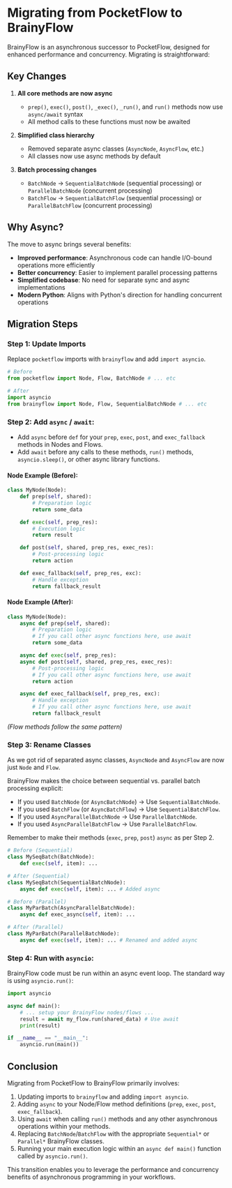 # Migrating from PocketFlow to BrainyFlow

BrainyFlow is an asynchronous successor to PocketFlow, designed for enhanced performance and concurrency. Migrating is straightforward:

## Key Changes

1. **All core methods are now async**

   - `prep()`, `exec()`, `post()`, `_exec()`, `_run()`, and `run()` methods now use `async/await` syntax
   - All method calls to these functions must now be awaited

2. **Simplified class hierarchy**

   - Removed separate async classes (`AsyncNode`, `AsyncFlow`, etc.)
   - All classes now use async methods by default

3. **Batch processing changes**

   - `BatchNode` → `SequentialBatchNode` (sequential processing) or `ParallelBatchNode` (concurrent processing)
   - `BatchFlow` → `SequentialBatchFlow` (sequential processing) or `ParallelBatchFlow` (concurrent processing)

## Why Async?

The move to async brings several benefits:

- **Improved performance**: Asynchronous code can handle I/O-bound operations more efficiently
- **Better concurrency**: Easier to implement parallel processing patterns
- **Simplified codebase**: No need for separate sync and async implementations
- **Modern Python**: Aligns with Python's direction for handling concurrent operations

## Migration Steps

### Step 1: Update Imports

Replace `pocketflow` imports with `brainyflow` and add `import asyncio`.

```python
# Before
from pocketflow import Node, Flow, BatchNode # ... etc

# After
import asyncio
from brainyflow import Node, Flow, SequentialBatchNode # ... etc
```

### Step 2: Add `async` / `await`:

- Add `async` before `def` for your `prep`, `exec`, `post`, and `exec_fallback` methods in Nodes and Flows.
- Add `await` before any calls to these methods, `run()` methods, `asyncio.sleep()`, or other async library functions.

#### Node Example (Before):

```python
class MyNode(Node):
    def prep(self, shared):
        # Preparation logic
        return some_data

    def exec(self, prep_res):
        # Execution logic
        return result

    def post(self, shared, prep_res, exec_res):
        # Post-processing logic
        return action

    def exec_fallback(self, prep_res, exc):
        # Handle exception
        return fallback_result
```

#### Node Example (After):

```python
class MyNode(Node):
    async def prep(self, shared):
        # Preparation logic
        # If you call other async functions here, use await
        return some_data

    async def exec(self, prep_res):
    async def post(self, shared, prep_res, exec_res):
        # Post-processing logic
        # If you call other async functions here, use await
        return action

    async def exec_fallback(self, prep_res, exc):
        # Handle exception
        # If you call other async functions here, use await
        return fallback_result
```

_(Flow methods follow the same pattern)_

### Step 3: Rename Classes

As we got rid of separated async classes, `AsyncNode` and `AsyncFlow` are now just `Node` and `Flow`.

BrainyFlow makes the choice between sequential vs. parallel batch processing explicit:

- If you used `BatchNode` (or `AsyncBatchNode`) -> Use `SequentialBatchNode`.
- If you used `BatchFlow` (or `AsyncBatchFlow`) -> Use `SequentialBatchFlow`.
- If you used `AsyncParallelBatchNode` -> Use `ParallelBatchNode`.
- If you used `AsyncParallelBatchFlow` -> Use `ParallelBatchFlow`.

Remember to make their methods (`exec`, `prep`, `post`) `async` as per Step 2.

```python
# Before (Sequential)
class MySeqBatch(BatchNode):
    def exec(self, item): ...

# After (Sequential)
class MySeqBatch(SequentialBatchNode):
    async def exec(self, item): ... # Added async

# Before (Parallel)
class MyParBatch(AsyncParallelBatchNode):
    async def exec_async(self, item): ...

# After (Parallel)
class MyParBatch(ParallelBatchNode):
    async def exec(self, item): ... # Renamed and added async
```

### Step 4: Run with `asyncio`:

BrainyFlow code must be run within an async event loop. The standard way is using `asyncio.run()`:

```python
import asyncio

async def main():
    # ... setup your BrainyFlow nodes/flows ...
    result = await my_flow.run(shared_data) # Use await
    print(result)

if __name__ == "__main__":
    asyncio.run(main())
```

## Conclusion

Migrating from PocketFlow to BrainyFlow primarily involves:

1.  Updating imports to `brainyflow` and adding `import asyncio`.
2.  Adding `async` to your Node/Flow method definitions (`prep`, `exec`, `post`, `exec_fallback`).
3.  Using `await` when calling `run()` methods and any other asynchronous operations within your methods.
4.  Replacing `BatchNode`/`BatchFlow` with the appropriate `Sequential*` or `Parallel*` BrainyFlow classes.
5.  Running your main execution logic within an `async def main()` function called by `asyncio.run()`.

This transition enables you to leverage the performance and concurrency benefits of asynchronous programming in your workflows.
